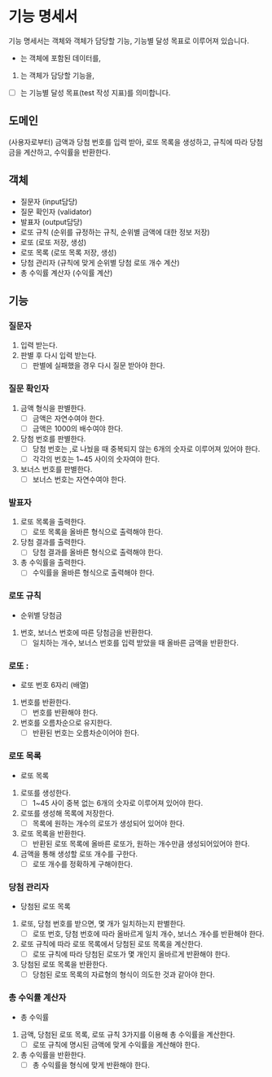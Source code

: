 # 기능 명세서

기능 명세서는 객체와 객체가 담당할 기능, 기능별 달성 목표로 이루어져 있습니다.

- 는 객체에 포함된 데이터를,

1. 는 객체가 담당할 기능을,

- [ ] 는 기능별 달성 목표(test 작성 지표)를 의미합니다.

## 도메인

(사용자로부터) 금액과 당첨 번호를 입력 받아, 로또 목록을 생성하고, 규칙에 따라 당첨금을 계산하고, 수익률을 반환한다.

## 객체

- 질문자 (input담당)
- 질문 확인자 (validator)
- 발표자 (output담당)
- 로또 규칙 (순위를 규정하는 규칙, 순위별 금액에 대한 정보 저장)
- 로또 (로또 저장, 생성)
- 로또 목록 (로또 목록 저장, 생성)
- 당첨 관리자 (규칙에 맞게 순위별 당첨 로또 개수 계산)
- 총 수익률 계산자 (수익률 계산)

## 기능

### 질문자

1. 입력 받는다.
2. 판별 후 다시 입력 받는다.
      - [ ] 판별에 실패했을 경우 다시 질문 받아야 한다.

### 질문 확인자

1. 금액 형식을 판별한다.
      - [ ] 금액은 자연수여야 한다.
      - [ ] 금액은 1000의 배수여야 한다.
2. 당첨 번호를 판별한다.
      - [ ] 당첨 번호는 ,로 나눴을 때 중복되지 않는 6개의 숫자로 이루어져 있어야 한다.
      - [ ] 각각의 번호는 1~45 사이의 숫자여야 한다.
3. 보너스 번호를 판별한다.
      - [ ] 보너스 번호는 자연수여야 한다.

### 발표자

1. 로또 목록을 출력한다.
      - [ ] 로또 목록을 올바른 형식으로 출력해야 한다.
2. 당첨 결과를 출력한다.
      - [ ] 당첨 결과를 올바른 형식으로 출력해야 한다.
3. 총 수익률을 출력한다.
      - [ ] 수익률을 올바른 형식으로 출력해야 한다.

### 로또 규칙

- 순위별 당첨금

1. 번호, 보너스 번호에 따른 당첨금을 반환한다.
      - [ ] 일치하는 개수, 보너스 번호를 입력 받았을 때 올바른 금액을 반환한다.

### 로또 :

- 로또 번호 6자리 (배열)

1. 번호를 반환한다.
      - [ ] 번호를 반환해야 한다.
2. 번호를 오름차순으로 유지한다.
      - [ ] 반환된 번호는 오름차순이어야 한다.

### 로또 목록

- 로또 목록

1. 로또를 생성한다.
      - [ ] 1~45 사이 중복 없는 6개의 숫자로 이루어져 있어야 한다.
2. 로또를 생성해 목록에 저장한다.
      - [ ] 목록에 원하는 개수의 로또가 생성되어 있어야 한다.
3. 로또 목록을 반환한다.
      - [ ] 반환된 로또 목록에 올바른 로또가, 원하는 개수만큼 생성되어있어야 한다.
4. 금액을 통해 생성할 로또 개수를 구한다.
      - [ ] 로또 개수를 정확하게 구해야한다.

### 당첨 관리자

- 당첨된 로또 목록

1. 로또, 당첨 번호를 받으면, 몇 개가 일치하는지 판별한다.
      - [ ] 로또 번호, 당첨 번호에 따라 올바르게 일치 개수, 보너스 개수를 반환해야 한다.
2. 로또 규칙에 따라 로또 목록에서 당첨된 로또 목록을 계산한다.
      - [ ] 로또 규칙에 따라 당첨된 로또가 몇 개인지 올바르게 반환해야 한다.
3. 당첨된 로또 목록을 반환한다.
      - [ ] 당첨된 로또 목록의 자료형의 형식이 의도한 것과 같아야 한다.

### 총 수익률 계산자

- 총 수익률

1. 금액, 당첨된 로또 목록, 로또 규칙 3가지를 이용해 총 수익률을 계산한다.
      - [ ] 로또 규칙에 명시된 금액에 맞게 수익률을 계산해야 한다.
2. 총 수익률을 반환한다.
      - [ ] 총 수익률을 형식에 맞게 반환해야 한다.
